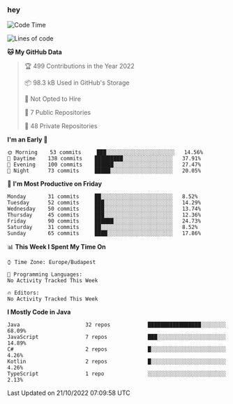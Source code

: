 ### hey

<!--START_SECTION:waka-->
![Code Time](http://img.shields.io/badge/Code%20Time-801%20hrs%2035%20mins-blue)

![Lines of code](https://img.shields.io/badge/From%20Hello%20World%20I%27ve%20Written-478%20Thousand%20lines%20of%20code-blue)

**🐱 My GitHub Data** 

> 🏆 499 Contributions in the Year 2022
 > 
> 📦 98.3 kB Used in GitHub's Storage 
 > 
> 🚫 Not Opted to Hire
 > 
> 📜 7 Public Repositories 
 > 
> 🔑 48 Private Repositories  
 > 
**I'm an Early 🐤** 

```text
🌞 Morning    53 commits     ███░░░░░░░░░░░░░░░░░░░░░░   14.56% 
🌆 Daytime    138 commits    █████████░░░░░░░░░░░░░░░░   37.91% 
🌃 Evening    100 commits    ██████░░░░░░░░░░░░░░░░░░░   27.47% 
🌙 Night      73 commits     █████░░░░░░░░░░░░░░░░░░░░   20.05%

```
📅 **I'm Most Productive on Friday** 

```text
Monday       31 commits     ██░░░░░░░░░░░░░░░░░░░░░░░   8.52% 
Tuesday      52 commits     ███░░░░░░░░░░░░░░░░░░░░░░   14.29% 
Wednesday    50 commits     ███░░░░░░░░░░░░░░░░░░░░░░   13.74% 
Thursday     45 commits     ███░░░░░░░░░░░░░░░░░░░░░░   12.36% 
Friday       90 commits     ██████░░░░░░░░░░░░░░░░░░░   24.73% 
Saturday     31 commits     ██░░░░░░░░░░░░░░░░░░░░░░░   8.52% 
Sunday       65 commits     ████░░░░░░░░░░░░░░░░░░░░░   17.86%

```


📊 **This Week I Spent My Time On** 

```text
⌚︎ Time Zone: Europe/Budapest

💬 Programming Languages: 
No Activity Tracked This Week

🔥 Editors: 
No Activity Tracked This Week

```

**I Mostly Code in Java** 

```text
Java                     32 repos            █████████████████░░░░░░░░   68.09% 
JavaScript               7 repos             ███░░░░░░░░░░░░░░░░░░░░░░   14.89% 
C#                       2 repos             █░░░░░░░░░░░░░░░░░░░░░░░░   4.26% 
Kotlin                   2 repos             █░░░░░░░░░░░░░░░░░░░░░░░░   4.26% 
TypeScript               1 repo              ░░░░░░░░░░░░░░░░░░░░░░░░░   2.13%

```



 Last Updated on 21/10/2022 07:09:58 UTC
<!--END_SECTION:waka-->
